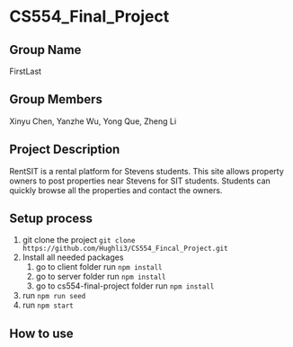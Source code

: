 # CS554_Final_Project

## Group Name 
FirstLast

## Group Members 
Xinyu Chen, Yanzhe Wu, Yong Que, Zheng Li

## Project Description 
RentSIT is a rental platform for Stevens students. This site allows property owners to post properties near Stevens for SIT students. Students can quickly browse all the properties and contact the owners.

## Setup process
1. git clone the project `git clone https://github.com/Hughli3/CS554_Fincal_Project.git`
2. Install all needed packages
   1. go to client folder run `npm install`
   2. go to server folder run `npm install`
   3. go to cs554-final-project folder run `npm install`
3. run `npm run seed`
4. run `npm start`

## How to use 
